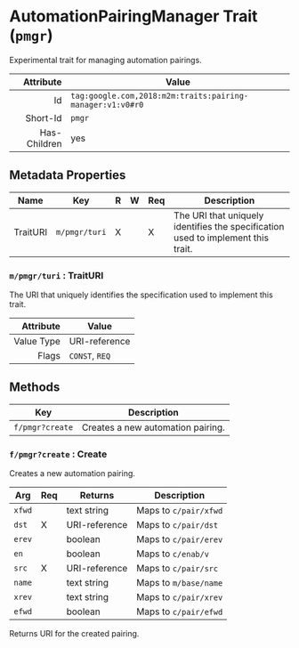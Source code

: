 # AutomationPairingManager Trait (`pmgr`)


Experimental trait for managing automation pairings.

| Attribute | Value |
|----:|-------------|
|  Id | `tag:google.com,2018:m2m:traits:pairing-manager:v1:v0#r0` |
| Short-Id | `pmgr` |
| Has-Children | yes |



## Metadata Properties

| Name |  Key | R | W |  Req |  Description |
|-----|---|----|----|----|----|
| TraitURI | `m/pmgr/turi` | X |   | X | The URI that uniquely identifies the specification used to implement this trait. |

### `m/pmgr/turi` : TraitURI

The URI that uniquely identifies the specification used to implement this trait.

| Attribute | Value |
|----:|-------------|
| Value Type | URI-reference |
| Flags | `CONST`, `REQ`|



## Methods

| Key | Description |
|-----|-------------|
| `f/pmgr?create` | Creates a new automation pairing. |

### `f/pmgr?create` : Create

Creates a new automation pairing.

| Arg | Req | Returns | Description |
|-----|-----|---------|-------------|
| `xfwd` |  | text string | Maps to `c/pair/xfwd` |
| `dst` | X | URI-reference | Maps to `c/pair/dst` |
| `erev` |  | boolean | Maps to `c/pair/erev` |
| `en` |  | boolean | Maps to `c/enab/v` |
| `src` | X | URI-reference | Maps to `c/pair/src` |
| `name` |  | text string | Maps to `m/base/name` |
| `xrev` |  | text string | Maps to `c/pair/xrev` |
| `efwd` |  | boolean | Maps to `c/pair/efwd` |


Returns URI for the created pairing.
